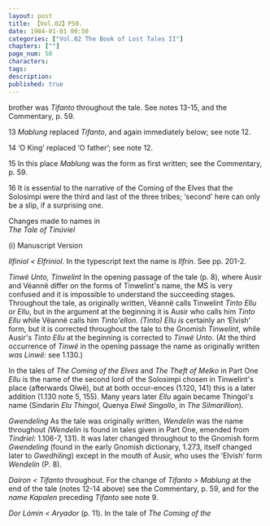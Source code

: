 ```yaml
---
layout: post
title: 【Vol.02】P50.
date: 1984-01-01 00:50
categories: ["Vol.02 The Book of Lost Tales II"]
chapters: [""]
page_num: 50
characters: 
tags: 
description: 
published: true
---
```


<p style="text-indent: 0;">
brother was <I>Tifanto</I> throughout the tale. See notes 13-15, and the<BR>Commentary, p. 59.
</p>

13 <I>Mablung</I> replaced <I>Tifanto</I>, and again immediately below; see note 12.

14 ‘O King’ replaced ‘O father’; see note 12.

15 In this place <I>Mablung</I> was the form as first written; see the Commentary, p. 59.

16 It is essential to the narrative of the Coming of the Elves that the Solosimpi were the third and last of the three tribes; ‘second’ here can only be a slip, if a surprising one.

Changes made to names in<BR><I>The Tale of Tinúviel</I>

(i) Manuscript Version

<I>Ilfiniol < Elfriniol</I>. In the typescript text the name is <I>Ilfrin</I>. See pp. 201-2.

<I>Tinwë Unto, Tinwelint</I> In the opening passage of the tale (p. 8), where Ausir and Vëannë differ on the forms of Tinwelint's name, the MS is very confused and it is impossible to understand the succeeding stages. Throughout the tale, as originally written, Vëannë calls Tinwelint <I>Tinto Ellu</I> or <I>Ellu</I>, but in the argument at the beginning it is Ausir who calls him <I>Tinto Ellu</I> while Vëannë calls him <I>Tinto'ellon. (Tinto) Ellu is</I> certainly an ‘Elvish’ form, but it is corrected throughout the tale to the Gnomish <I>Tinwelint</I>, while Ausir's <I>Tinto Ellu</I> at the beginning is corrected to <I>Tinwë Unto</I>. (At the third occurrence of <I>Tinwë</I> in the opening passage the name as originally written <I>was Linwë:</I> see 1.130.)

In the tales of <I>The Coming of the Elves</I> and <I>The Theft of Melko</I> in Part One <I>Ellu</I> is the name of the second lord of the Solosimpi chosen in Tinwelint's place (afterwards Olwë), but at both occur-ences (1.120, 141) this is a later addition (1.130 note 5, 155). Many years later <I>Ellu</I> again became Thingol's name (Sindarin <I>Elu Thingol</I>, Quenya <I>Elwë Singollo</I>, in <I>The Silmarillion</I>).

<I>Gwendeling</I> As the tale was originally written, <I>Wendelin</I> was the name throughout <I>(Wendelin</I> is found in tales given in Part One, emended from <I>Tindriel:</I> 1.106-7, 131<I></I>). It was later changed throughout to the Gnomish form <I>Gwendeling</I> (found in the early Gnomish dictionary, 1.273, itself changed later to <I>Gwedhiling</I>) except in the mouth of Ausir, who uses the ‘Elvish’ form <I>Wendelin</I> (P. 8).

<I>Dairon < Tifanto</I> throughout. For the change of <I>Tifanto > Mablung</I> at the end of the tale (notes 12-14 above) see the Commentary, p. 59, and for the <I>name Kapalen</I> preceding <I>Tifanto</I> see note 9.

<I>Dor Lómin < Aryador</I> (p. 11). In the tale of <I>The Coming of the</I>

